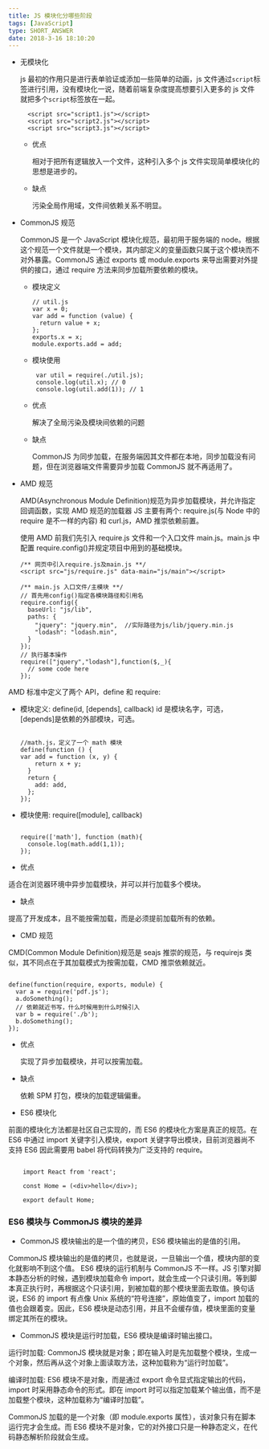 ```yaml
---
title: JS 模块化分哪些阶段
tags: [JavaScript]
type: SHORT_ANSWER
date: 2018-3-16 18:10:20
---
```


- 无模块化

  js 最初的作用只是进行表单验证或添加一些简单的动画，js 文件通过`script`标签进行引用，没有模块化一说，随着前端复杂度提高想要引入更多的 js 文件就把多个`script`标签放在一起。

  ```
    <script src="script1.js"></script>
    <script src="script2.js"></script>
    <script src="script3.js"></script>
  ```

  - 优点

    相对于把所有逻辑放入一个文件，这种引入多个 js 文件实现简单模块化的思想是进步的。

  - 缺点

    污染全局作用域，文件间依赖关系不明显。

- CommonJS 规范

  CommonJS 是一个 JavaScript 模块化规范，最初用于服务端的 node。根据这个规范一个文件就是一个模块，其内部定义的变量函数只属于这个模块而不对外暴露。CommonJS 通过 exports 或 module.exports 来导出需要对外提供的接口，通过 require 方法来同步加载所要依赖的模块。

  - 模块定义

    ```
    // util.js
    var x = 0;
    var add = function (value) {
      return value + x;
    };
    exports.x = x;
    module.exports.add = add;
    ```

  - 模块使用

    ```
     var util = require(./util.js);
     console.log(util.x); // 0
     console.log(util.add(1)); // 1
    ```

  - 优点

    解决了全局污染及模块间依赖的问题

  - 缺点

    CommonJS 为同步加载，在服务端因其文件都在本地，同步加载没有问题，但在浏览器端文件需要异步加载 CommonJS 就不再适用了。

- AMD 规范

  AMD(Asynchronous Module Definition)规范为异步加载模块，并允许指定回调函数，实现 AMD 规范的加载器 JS 主要有两个: require.js(与 Node 中的 require 是不一样的内容) 和 curl.js，AMD 推崇依赖前置。

  使用 AMD 前我们先引入 require.js 文件和一个入口文件 main.js。main.js 中配置 require.config()并规定项目中用到的基础模块。

  ```
  /** 网页中引入require.js及main.js **/
  <script src="js/require.js" data-main="js/main"></script>

  /** main.js 入口文件/主模块 **/
  // 首先用config()指定各模块路径和引用名
  require.config({
    baseUrl: "js/lib",
    paths: {
      "jquery": "jquery.min",  //实际路径为js/lib/jquery.min.js
      "lodash": "lodash.min",
    }
  });
  // 执行基本操作
  require(["jquery","lodash"],function($,_){
    // some code here
  });
  ```

AMD 标准中定义了两个 API，define 和 require:

- 模块定义: define(id, [depends], callback)
  id 是模块名字，可选，[depends]是依赖的外部模块，可选。

  ```

  //math.js，定义了一个 math 模块
  define(function () {
  var add = function (x, y) {
      return x + y;
    }
    return {
      add: add,
    };
  });
  ```

- 模块使用: require([module], callback)

  ```

  require(['math'], function (math){
    console.log(math.add(1,1));
  });

  ```

- 优点

适合在浏览器环境中异步加载模块，并可以并行加载多个模块。

- 缺点

提高了开发成本，且不能按需加载，而是必须提前加载所有的依赖。

- CMD 规范

CMD(Common Module Definition)规范是 seajs 推崇的规范，与 requirejs 类似，其不同点在于其加载模式为按需加载，CMD 推崇依赖就近。

```

define(function(require, exports, module) {
  var a = require('pdf.js');
  a.doSomething();
  // 依赖就近书写，什么时候用到什么时候引入
  var b = require('./b');
  b.doSomething();
});

```

- 优点

  实现了异步加载模块，并可以按需加载。

- 缺点

  依赖 SPM 打包，模块的加载逻辑偏重。

- ES6 模块化

前面的模块化方法都是社区自己实现的，而 ES6 的模块化方案是真正的规范。在 ES6 中通过 import 关键字引入模块，export 关键字导出模块，目前浏览器尚不支持 ES6 因此需要用 babel 将代码转换为广泛支持的 require。

```

    import React from 'react';

    const Home = (<div>hello</div>);

    export default Home;

```

### ES6 模块与 CommonJS 模块的差异

- CommonJS 模块输出的是一个值的拷贝，ES6 模块输出的是值的引用。

CommonJS 模块输出的是值的拷贝，也就是说，一旦输出一个值，模块内部的变化就影响不到这个值。
ES6 模块的运行机制与 CommonJS 不一样。JS 引擎对脚本静态分析的时候，遇到模块加载命令 import，就会生成一个只读引用。等到脚本真正执行时，再根据这个只读引用，到被加载的那个模块里面去取值。换句话说，ES6 的 import 有点像 Unix 系统的“符号连接”，原始值变了，import 加载的值也会跟着变。因此，ES6 模块是动态引用，并且不会缓存值，模块里面的变量绑定其所在的模块。

- CommonJS 模块是运行时加载，ES6 模块是编译时输出接口。

运行时加载: CommonJS 模块就是对象；即在输入时是先加载整个模块，生成一个对象，然后再从这个对象上面读取方法，这种加载称为“运行时加载”。

编译时加载: ES6 模块不是对象，而是通过 export 命令显式指定输出的代码，import 时采用静态命令的形式。即在 import 时可以指定加载某个输出值，而不是加载整个模块，这种加载称为“编译时加载”。

CommonJS 加载的是一个对象（即 module.exports 属性），该对象只有在脚本运行完才会生成。而 ES6 模块不是对象，它的对外接口只是一种静态定义，在代码静态解析阶段就会生成。
